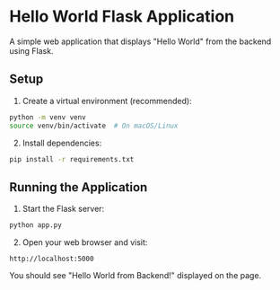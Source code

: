 # Hello World Flask Application

A simple web application that displays "Hello World" from the backend using Flask.

## Setup

1. Create a virtual environment (recommended):
```bash
python -m venv venv
source venv/bin/activate  # On macOS/Linux
```

2. Install dependencies:
```bash
pip install -r requirements.txt
```

## Running the Application

1. Start the Flask server:
```bash
python app.py
```

2. Open your web browser and visit:
```
http://localhost:5000
```

You should see "Hello World from Backend!" displayed on the page. 